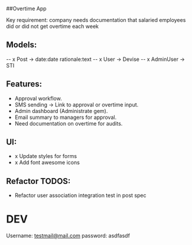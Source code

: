 ##Overtime App

Key requirement: company needs documentation that salaried employees did or did not get overtime each week

## Models:
-- x Post -> date:date rationale:text
-- x User -> Devise
-- x AdminUser -> STI

## Features:
- Approval workflow.
- SMS sending -> Link to approval or overtime input.
- Admin dashboard (Administrate gem).
- Email summary to managers for approval.
- Need documentation on overtime for audits.

## UI:
- x Update styles for forms
- x Add font awesome icons


## Refactor TODOS:
- Refactor user association integration test in post spec

# DEV
Username: testmail@mail.com
password: asdfasdf

